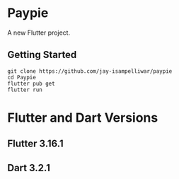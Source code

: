 # Paypie

A new Flutter project.

## Getting Started

```
git clone https://github.com/jay-isampelliwar/paypie
cd Paypie
flutter pub get
flutter run
```
# Flutter and Dart Versions

## Flutter  3.16.1
## Dart 3.2.1
